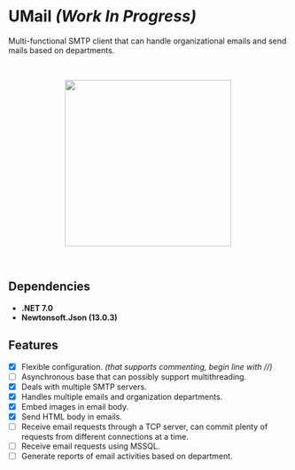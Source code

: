 # UMail  _(Work In Progress)_

Multi-functional SMTP client that can handle organizational emails and send mails based on departments.

<br>
<p align="center">
  <img src="https://cdn-icons-png.flaticon.com/512/5578/5578703.png" height="300">
</p>
<br>

## Dependencies
- **.NET 7.0**
- **Newtonsoft.Json (13.0.3)**

## Features
- [x] Flexible configuration. _(that supports commenting, begin line with //)_
- [ ] Asynchronous base that can possibly support multithreading.
- [x] Deals with multiple SMTP servers.
- [x] Handles multiple emails and organization departments.
- [x] Embed images in email body.
- [x] Send HTML body in emails.
- [ ] Receive email requests through a TCP server, can commit plenty of requests from different connections at a time.
- [ ] Receive email requests using MSSQL.
- [ ] Generate reports of email activities based on department.

